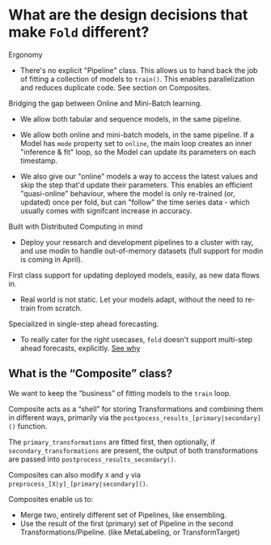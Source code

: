 # What are the design decisions that make `Fold` different?

Ergonomy

- There's no explicit "Pipeline" class. This allows us to hand back the job of fitting a collection of models to `train()`. This enables parallelization and reduces duplicate code. See section on Composites.


Bridging the gap between Online and Mini-Batch learning.

- We allow both tabular and sequence models, in the same pipeline.

- We allow both online and mini-batch models, in the same pipeline.
If a Model has `mode` property set to `online`, the main loop creates an inner "inference & fit" loop, so the Model can update its parameters on each timestamp.

- We also give our "online" models a way to access the latest values and skip the step that'd update their parameters. This enables an efficient "quasi-online" behaviour, where the model is only re-trained (or, updated) once per fold, but can "follow" the time series data - which usually comes with signifcant increase in accuracy.


Built with Distributed Computing in mind

- Deploy your research and development pipelines to a cluster with ray, and use modin to handle out-of-memory datasets (full support for modin is coming in April).



First class support for updating deployed models, easily, as new data flows in.

- Real world is not static. Let your models adapt, without the need to re-train from scratch.


Specialized in single-step ahead forecasting.

- To really cater for the right usecases, `fold` doesn't support multi-step ahead forecasts, explicitly. [See why](/concepts/forecasting-horizon)


## What is the “Composite” class?

We want to keep the “business” of fitting models to the `train` loop.

Composite acts as a “shell” for storing Transformations and combining them in different ways, primarily via the `postpocess_results_[primary|secondary]()` function.

The `primary_transformations` are fitted first, then optionally, if `secondary_transformations` are present, the output of both transformations are passed into `postprocess_results_secondary()`.

Composites can also modify `X` and `y` via `preprocess_[X|y]_[primary|secondary]()`.

Composites enable us to:

- Merge two, entirely different set of Pipelines, like ensembling.
- Use the result of the first (primary) set of Pipeline in the second Transformations/Pipeline. (like MetaLabeling, or TransformTarget)


